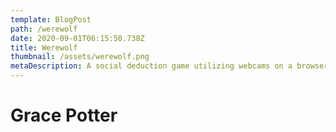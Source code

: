 ```yaml
---
template: BlogPost
path: /werewolf
date: 2020-09-01T06:15:50.738Z
title: Werewolf
thumbnail: /assets/werewolf.png
metaDescription: A social deduction game utilizing webcams on a browser.
---
```


<h1>Grace Potter</h1>
